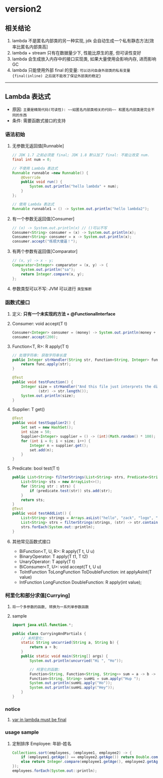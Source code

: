 # version2

## 相关结论

1. lambda 不是匿名内部类的另一种实现, jdk 会自动生成一个私有静态方法[效率比匿名内部类高]
2. lambda + stream 只有在数据量少下, 性能比原生的差, 但可读性变好
3. lambda 会生成放入内存中的接口实现类, 如果大量使用会影响内存, 进而影响 GC
4. lambda 只能使用外部 final 的变量: `可以访问自身外部类的私有变量{final(inline) 之后就不能改了保证外部类的稳定}`

---

## Lambda 表达式

- 原因: `主要是精简代码(可读性): ~~如匿名内部类相关的代码~~ 和匿名内部类是完全不同的东西`
- 条件: 需要函数式接口的支持

### 语法初始

1. 无参数无返回值[Runnable]

   ```java
   // JDK 1.7 之前必须是 final; JDK 1.8 默认加了 final: 不能让改变 num.
   final int num = 0;

   // 不使用 Lambda 表达式
   Runnable runnable =new Runnable() {
       @Override
       public void run() {
           System.out.println("hello lambda" + num);
       }
   };

   // 使用 Lambda 表达式
   Runnable runnable1 = () -> System.out.println("hello lambda2");
   ```

2. 有一个参数无返回值[Consumer]

   ```java
   // (x) -> System.out.println(x) // ()可以不写
   Consumer<String> consumer = (x) -> System.out.println(x);
   Consumer<String> consumer = x -> System.out.println(x);
   consumer.accept("练顺大傻逼！");
   ```

3. 有两个参数有返回值[Comparator]

   ```java
   // (x, y) -> x - y;
   Comparator<Integer> comparator = (x, y) -> {
       System.out.println("sa");
       return Integer.compare(x, y);
   };
   ```

4. 参数类型可以不写: JVM 可以进行 `类型推断`

### 函数式接口

1. 定义: **只有一个未实现的方法 + @FunctionalInterface**

2. Consumer<T>: void accept(T t)

   ```java
   Consumer<Integer> consumer = (money) -> System.out.println(money + " 元.");
   consumer.accept(200);
   ```

3. Function<T, R>: R apply(T t)

   ```java
   // 处理字符串: 获取字符串长度
   public Integer strHandler(String str, Function<String, Integer> func) {
       return func.apply(str);
   }

   @Test
   public void testFunction() {
       Integer size = strHandler("And this file just interprets the directory information at that level.",
               (str) -> str.length());
       System.out.println(size);
   }
   ```

4. Supplier<T>: T get()

   ```java
   @Test
   public void testSupplier2() {
       Set set = new HashSet();
       int size = 50;
       Supplier<Integer> supplier = () -> (int)(Math.random() * 100);
       for (int i = 0; i < size; i++) {
           Integer n = supplier.get();
           set.add(n);
       }
   }
   ```

5. Predicate<T>: bool test(T t)

   ```java
   public List<String> filterStrings(List<String> strs, Predicate<String> predicate) {
       List<String> sts = new ArrayList<>();
       for (String str : strs) {
           if (predicate.test(str)) sts.add(str);
       }
       return sts;
   }
   @Test
   public void testAddList() {
       List<String> strings = Arrays.asList("hello", "zack", "logo", "fans");
       List<String> strs = filterStrings(strings, (str) -> str.contains("a"));
       strs.forEach(System.out::println);
   }
   ```

6. 其他常见函数式接口

   - BiFunction<T, U, R>: R apply(T t, U u)
   - BinaryOperator<T>: T apply(T t1, T t2)
   - UnaryOperator<T>: T apply(T t)
   - BiConsumer<T, U>: void accept(T t, U u)
   - ToIntFunction<T> ToLongFunction<T> ToDoubleFunction<T>: int applyAsInt(T value)
   - IntFunction<R> LongFunction<R> DoubleFunction<R>: R apply(int value);

### 柯里化和部分求值[Currying]

1. `将一个多参数的函数, 转换为一系列单参数函数`

2. sample

   ```java
   import java.util.function.*;

   public class CurryingAndPartials {
       // 未柯里化:
       static String uncurried(String a, String b) {
           return a + b;
       }
       public static void main(String[] args) {
           System.out.println(uncurried("Hi ", "Ho"));

           // 柯里化的函数:
           Function<String, Function<String, String>> sum = a -> b -> a + b;
           Function<String, String> sumHi = sum.apply("Hup ");
           System.out.println(sumHi.apply("Ho"));
           System.out.println(sumHi.apply("Hey"));
       }
   }
   ```

### notice

1. [var in lambda must be final](https://fangshixiang.blog.csdn.net/article/details/80355490)

### usage sample

1. 定制排序 Employee: 年龄-姓名

   ```java
   Collections.sort(employees, (employee1, employee2) -> {
       if (employee1.getAge() == employee2.getAge()) return Double.compare(employee1.getSalary(), employee2.getSalary());
       else return Integer.compare(employee1.getAge(), employee2.getAge());
   });
   employees.forEach(System.out::println);
   ```
